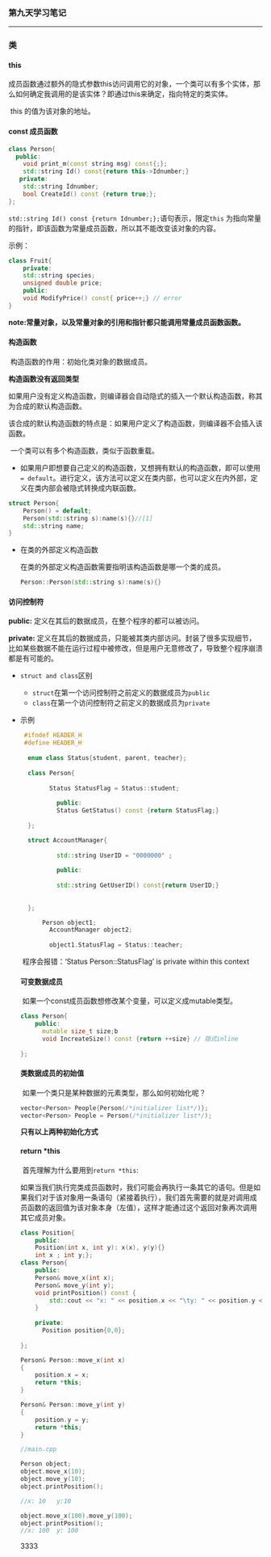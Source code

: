 ### 第九天学习笔记

---

### 类

#### this 

​	成员函数通过额外的隐式参数this访问调用它的对象，一个类可以有多个实体，那么如何确定我调用的是该实体？即通过this来确定，指向特定的类实体。

​	this 的值为该对象的地址。

#### const 成员函数

```c++
class Person{
  public:
    void print_m(const string msg) const{;};
    std::string Id() const{return this->Idnumber;} 
   private:
    std::string Idnumber; 
    bool CreateId() const {return true;}; 
};
```

`std::string Id() const {return Idnumber;};`语句表示，限定`this` 为指向常量的指针，即该函数为常量成员函数，所以其不能改变该对象的内容。

示例：

```c++
class Fruit{
    private:
    std::string species;
    unsigned double price;
    public:
    void ModifyPrice() const{ price++;} // error
}
```

**note:常量对象，以及常量对象的引用和指针都只能调用常量成员函数函数。**

#### 构造函数

​	构造函数的作用：初始化类对象的数据成员。

**构造函数没有返回类型**

​	如果用户没有定义构造函数，则编译器会自动隐式的插入一个默认构造函数，称其为合成的默认构造函数。

该合成的默认构造函数的特点是：如果用户定义了构造函数，则编译器不会插入该函数。

​	一个类可以有多个构造函数，类似于函数重载。

- 如果用户即想要自己定义的构造函数，又想拥有默认的构造函数，即可以使用`= default`。进行定义，该方法可以定义在类内部，也可以定义在内外部，定义在类内部会被隐式转换成内联函数。

```c++
struct Person{
    Person() = default;
    Person(std::string s):name(s){}//[1]
    std::string name;
}
```

[1]: 中冒号后面为初始化参数列表，如果没有出现在构造函数初始化列表中的数据成员，由默认构造函数的方式初始化。

- 在类的外部定义构造函数

  在类的外部定义构造函数需要指明该构造函数是哪一个类的成员。

  ```c++
  Person::Person(std::string s):name(s){}
  ```

#### 访问控制符

**public:**	定义在其后的数据成员，在整个程序的都可以被访问。

**private:**  定义在其后的数据成员，只能被其类内部访问。封装了很多实现细节，比如某些数据不能在运行过程中被修改，但是用户无意修改了，导致整个程序崩溃都是有可能的。

- `struct and class`区别

  - `struct`在第一个访问控制符之前定义的数据成员为`public`
  - `class`在第一个访问控制符之前定义的数据成员为`private`

- 示例

  ```c++
   #ifndef HEADER_H
   #define HEADER_H
    
    enum class Status{student, parent, teacher};
    
    class Person{
    
  		  Status StatusFlag = Status::student;
    
            public:
            Status GetStatus() const {return StatusFlag;}
      
    };
  
    struct AccountManager{
    
            std::string UserID = "0000000" ;
    
            public:
    
            std::string GetUserID() const{return UserID;}
    
    
    };
  
  ```

  ```c++
   		Person object1;
          AccountManager object2;
    
          object1.StatusFlag = Status::teacher;
  
  ```

  ​	程序会报错：‘Status Person::StatusFlag’ is private within this context            

  #### 可变数据成员

  ​	如果一个const成员函数想修改某个变量，可以定义成mutable类型。

  ```c++
  class Person{
      public:
      	mutable size_t size;b
      	void IncreateSize() const {return ++size} // 隐式inline
      
  };
  ```

  #### 类数据成员的初始值

  ​	如果一个类只是某种数据的元素类型，那么如何初始化呢？

  ```c++
  vector<Person> People{Person(/*initializer list*/)};
  vector<Person> People = Person(/*initializer list*/);
  ```

  **只有以上两种初始化方式**

    #### return *this

  ​	首先理解为什么要用到`return *this`:

  ​	如果当我们执行完类成员函数时，我们可能会再执行一条其它的语句。但是如果我们对于该对象用一条语句（紧接着执行），我们首先需要的就是对调用成员函数的返回值为该对象本身（左值），这样才能通过这个返回对象再次调用其它成员对象。

  ```c++
  class Position{
      public:
      Position(int x, int y): x(x), y(y){}
      int x ; int y;};
  class Person{
      public:
      Person& move_x(int x);
      Person& move_y(int y);
      void printPosition() const {
          std::cout << "x: " << position.x << "\ty: " << position.y << std::endl; 
      }
      
      private:
      	Position position{0,0};
      
  };
  
  Person& Person::move_x(int x)
  {
      position.x = x;
      return *this;
  }
  
  Person& Person::move_y(int y)
  {
      position.y = y;
      return *this;
  }
  
  
  ```

  ```c++
  //main.cpp
  
  Person object;
  object.move_x(10);
  object.move_y(10);
  object.printPosition();
  
  //x: 10 	y:10
  
  object.move_x(100).move_y(100);
  object.printPosition();
  //x: 100	y: 100
  ```

  3333